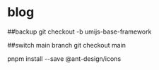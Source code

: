 # blog

##backup 
git checkout -b umijs-base-framework

##switch main branch
git checkout main

pnpm install --save @ant-design/icons